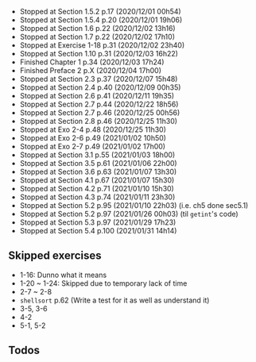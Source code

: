 - Stopped at Section 1.5.2   p.17   (2020/12/01 00h54)
- Stopped at Section 1.5.4   p.20   (2020/12/01 19h06)
- Stopped at Section 1.6     p.22   (2020/12/02 13h16)
- Stopped at Section 1.7     p.22   (2020/12/02 17h10)
- Stopped at Exercise 1-18   p.31   (2020/12/02 23h40)
- Stopped at Section 1.10    p.31   (2020/12/03 16h22)
- Finished   Chapter 1       p.34   (2020/12/03 17h24)
- Finished   Preface 2       p.X    (2020/12/04 17h00)
- Stopped at Section 2.3     p.37   (2020/12/07 15h48)
- Stopped at Section 2.4     p.40   (2020/12/09 00h35)
- Stopped at Section 2.6     p.41   (2020/12/11 19h35)
- Stopped at Section 2.7     p.44   (2020/12/22 18h56)
- Stopped at Section 2.7     p.46   (2020/12/25 00h56)
- Stopped at Section 2.8     p.46   (2020/12/25 11h30)
- Stopped at Exo 2-4         p.48   (2020/12/25 11h30)
- Stopped at Exo 2-6         p.49   (2021/01/02 10h50)
- Stopped at Exo 2-7         p.49   (2021/01/02 17h00)
- Stopped at Section 3.1     p.55   (2021/01/03 18h00)
- Stopped at Section 3.5     p.61   (2021/01/06 22h00)
- Stopped at Section 3.6     p.63   (2021/01/07 13h30)
- Stopped at Section 4.1     p.67   (2021/01/07 15h30)
- Stopped at Section 4.2     p.71   (2021/01/10 15h30)
- Stopped at Section 4.3     p.74   (2021/01/11 23h30)
- Stopped at Section 5.2     p.95   (2021/01/10 22h03) (i.e. ch5 done sec5.1)
- Stopped at Section 5.2     p.97   (2021/01/26 00h03) (til `getint`'s code)
- Stopped at Section 5.3     p.97   (2021/01/29 17h23)
- Stopped at Section 5.4     p.100  (2021/01/31 14h14)


## Skipped exercises
- 1-16: Dunno what it means
- 1-20 ~ 1-24: Skipped due to temporary lack of time
- 2-7 ~ 2-8
- `shellsort` p.62 (Write a test for it as well as understand it)
- 3-5, 3-6
- 4-2
- 5-1, 5-2

## Todos

